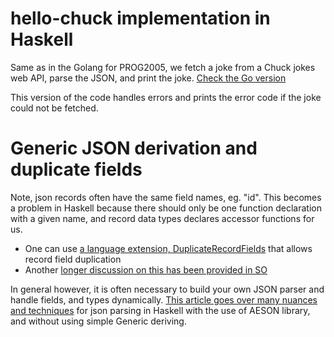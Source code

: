 # hello-chuck implementation in Haskell

Same as in the Golang for PROG2005, we fetch a joke from
a Chuck jokes web API, parse the JSON, and print the joke.
[Check the Go version](https://github.com/gtl-hig/chuckjoke/)

This version of the code handles errors and prints the error
code if the joke could not be fetched.



# Generic JSON derivation and duplicate fields

Note, json records often have the same field names, eg. "id".
This becomes a problem in Haskell because there should only be
one function declaration with a given name, and record data
types declares accessor functions for us.

* One can use [a language extension, DuplicateRecordFields](https://ghc.gitlab.haskell.org/ghc/doc/users_guide/exts/duplicate_record_fields.html) that allows record field duplication
* Another [longer discussion on this has been provided in SO](https://stackoverflow.com/questions/35702440/handling-id-in-derived-aeson-fromjson-instances-with-aeson-json)


In general however, it is often necessary to build
your own JSON parser and handle fields, and types dynamically.
[This article goes over many nuances and techniques](https://williamyaoh.com/posts/2019-10-19-a-cheatsheet-to-json-handling.html)
for json parsing in Haskell with the use of AESON library,
and without using simple Generic deriving.

